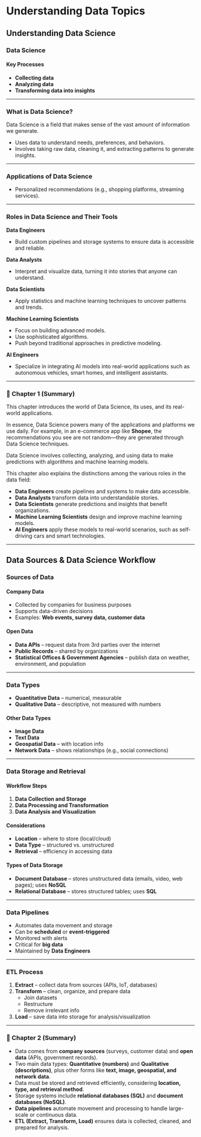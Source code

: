 # Understanding Data Topics  

## Understanding Data Science  

### Data Science  

#### Key Processes  
- **Collecting data**  
- **Analyzing data**  
- **Transforming data into insights**  

---

### What is Data Science?  
Data Science is a field that makes sense of the vast amount of information we generate.  

- Uses data to understand needs, preferences, and behaviors.  
- Involves taking raw data, cleaning it, and extracting patterns to generate insights.  

---

### Applications of Data Science  
- Personalized recommendations (e.g., shopping platforms, streaming services).  

---

### Roles in Data Science and Their Tools  

**Data Engineers**  
- Build custom pipelines and storage systems to ensure data is accessible and reliable.  

**Data Analysts**  
- Interpret and visualize data, turning it into stories that anyone can understand.  

**Data Scientists**  
- Apply statistics and machine learning techniques to uncover patterns and trends.  

**Machine Learning Scientists**  
- Focus on building advanced models.  
- Use sophisticated algorithms.  
- Push beyond traditional approaches in predictive modeling.  

**AI Engineers**  
- Specialize in integrating AI models into real-world applications such as autonomous vehicles, smart homes, and intelligent assistants.  

---

### 📖 Chapter 1 (Summary)  
This chapter introduces the world of Data Science, its uses, and its real-world applications.  

In essence, Data Science powers many of the applications and platforms we use daily. For example, in an e-commerce app like **Shopee**, the recommendations you see are not random—they are generated through Data Science techniques.  

Data Science involves collecting, analyzing, and using data to make predictions with algorithms and machine learning models.  

This chapter also explains the distinctions among the various roles in the data field:  
- **Data Engineers** create pipelines and systems to make data accessible.  
- **Data Analysts** transform data into understandable stories.  
- **Data Scientists** generate predictions and insights that benefit organizations.  
- **Machine Learning Scientists** design and improve machine learning models.  
- **AI Engineers** apply these models to real-world scenarios, such as self-driving cars and smart technologies.  

---

## Data Sources & Data Science Workflow

### Sources of Data

#### Company Data
- Collected by companies for business purposes  
- Supports data-driven decisions  
- Examples: **Web events, survey data, customer data**

#### Open Data
- **Data APIs** – request data from 3rd parties over the internet  
- **Public Records** – shared by organizations  
- **Statistical Offices & Government Agencies** – publish data on weather, environment, and population  

---

### Data Types

- **Quantitative Data** – numerical, measurable  
- **Qualitative Data** – descriptive, not measured with numbers  

#### Other Data Types
- **Image Data**  
- **Text Data**  
- **Geospatial Data** – with location info  
- **Network Data** – shows relationships (e.g., social connections)  

---

### Data Storage and Retrieval

#### Workflow Steps
1. **Data Collection and Storage**  
2. **Data Processing and Transformation**  
3. **Data Analysis and Visualization**  

#### Considerations
- **Location** – where to store (local/cloud)  
- **Data Type** – structured vs. unstructured  
- **Retrieval** – efficiency in accessing data  

#### Types of Data Storage
- **Document Database** – stores unstructured data (emails, video, web pages); uses **NoSQL**  
- **Relational Database** – stores structured tables; uses **SQL**  

---

### Data Pipelines
- Automates data movement and storage  
- Can be **scheduled** or **event-triggered**  
- Monitored with alerts  
- Critical for **big data**  
- Maintained by **Data Engineers**  

---

### ETL Process
1. **Extract** – collect data from sources (APIs, IoT, databases)  
2. **Transform** – clean, organize, and prepare data  
   - Join datasets  
   - Restructure  
   - Remove irrelevant info  
3. **Load** – save data into storage for analysis/visualization  

---

### 📖 Chapter 2 (Summary) 
- Data comes from **company sources** (surveys, customer data) and **open data** (APIs, government records).  
- Two main data types: **Quantitative (numbers)** and **Qualitative (descriptions)**, plus other forms like **text, image, geospatial, and network data**.  
- Data must be stored and retrieved efficiently, considering **location, type, and retrieval method**.  
- Storage systems include **relational databases (SQL)** and **document databases (NoSQL)**.  
- **Data pipelines** automate movement and processing to handle large-scale or continuous data.  
- **ETL (Extract, Transform, Load)** ensures data is collected, cleaned, and prepared for analysis.  
